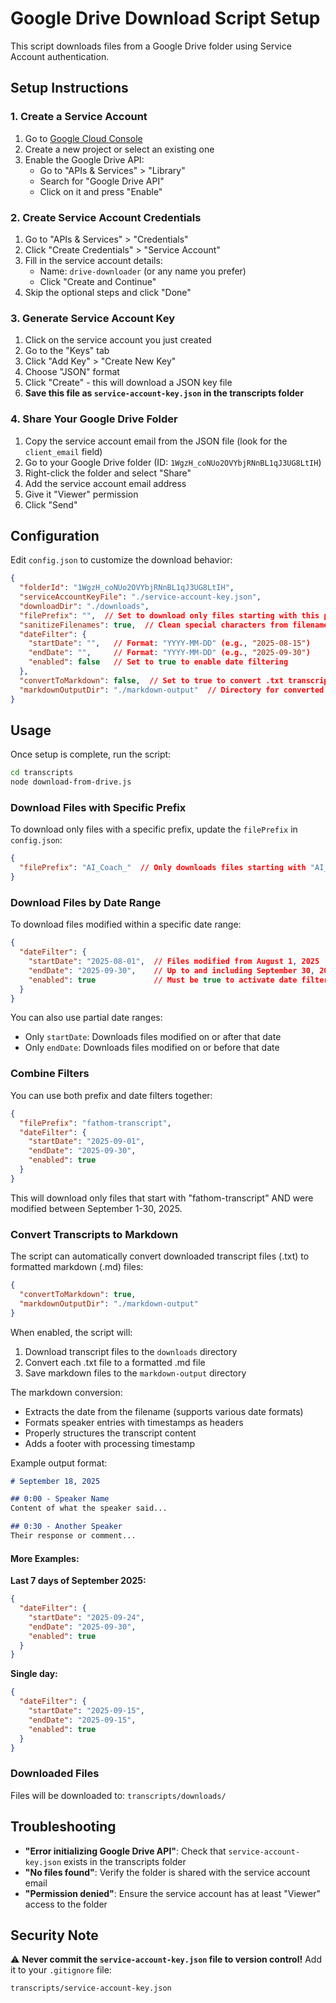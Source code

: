 # Google Drive Download Script Setup

This script downloads files from a Google Drive folder using Service Account authentication.

## Setup Instructions

### 1. Create a Service Account

1. Go to [Google Cloud Console](https://console.cloud.google.com/)
2. Create a new project or select an existing one
3. Enable the Google Drive API:
   - Go to "APIs & Services" > "Library"
   - Search for "Google Drive API"
   - Click on it and press "Enable"

### 2. Create Service Account Credentials

1. Go to "APIs & Services" > "Credentials"
2. Click "Create Credentials" > "Service Account"
3. Fill in the service account details:
   - Name: `drive-downloader` (or any name you prefer)
   - Click "Create and Continue"
4. Skip the optional steps and click "Done"

### 3. Generate Service Account Key

1. Click on the service account you just created
2. Go to the "Keys" tab
3. Click "Add Key" > "Create New Key"
4. Choose "JSON" format
5. Click "Create" - this will download a JSON key file
6. **Save this file as `service-account-key.json` in the transcripts folder**

### 4. Share Your Google Drive Folder

1. Copy the service account email from the JSON file (look for the `client_email` field)
2. Go to your Google Drive folder (ID: `1WgzH_coNUo2OVYbjRNnBL1qJ3UG8LtIH`)
3. Right-click the folder and select "Share"
4. Add the service account email address
5. Give it "Viewer" permission
6. Click "Send"

## Configuration

Edit `config.json` to customize the download behavior:

```json
{
  "folderId": "1WgzH_coNUo2OVYbjRNnBL1qJ3UG8LtIH",
  "serviceAccountKeyFile": "./service-account-key.json",
  "downloadDir": "./downloads",
  "filePrefix": "",  // Set to download only files starting with this prefix
  "sanitizeFilenames": true,  // Clean special characters from filenames (recommended for Windows)
  "dateFilter": {
    "startDate": "",   // Format: "YYYY-MM-DD" (e.g., "2025-08-15")
    "endDate": "",     // Format: "YYYY-MM-DD" (e.g., "2025-09-30")
    "enabled": false   // Set to true to enable date filtering
  },
  "convertToMarkdown": false,  // Set to true to convert .txt transcripts to .md format
  "markdownOutputDir": "./markdown-output"  // Directory for converted markdown files
}
```

## Usage

Once setup is complete, run the script:

```bash
cd transcripts
node download-from-drive.js
```

### Download Files with Specific Prefix

To download only files with a specific prefix, update the `filePrefix` in `config.json`:

```json
{
  "filePrefix": "AI_Coach_"  // Only downloads files starting with "AI_Coach_"
}
```

### Download Files by Date Range

To download files modified within a specific date range:

```json
{
  "dateFilter": {
    "startDate": "2025-08-01",  // Files modified from August 1, 2025
    "endDate": "2025-09-30",    // Up to and including September 30, 2025
    "enabled": true             // Must be true to activate date filtering
  }
}
```

You can also use partial date ranges:
- Only `startDate`: Downloads files modified on or after that date
- Only `endDate`: Downloads files modified on or before that date

### Combine Filters

You can use both prefix and date filters together:

```json
{
  "filePrefix": "fathom-transcript",
  "dateFilter": {
    "startDate": "2025-09-01",
    "endDate": "2025-09-30",
    "enabled": true
  }
}
```

This will download only files that start with "fathom-transcript" AND were modified between September 1-30, 2025.

### Convert Transcripts to Markdown

The script can automatically convert downloaded transcript files (.txt) to formatted markdown (.md) files:

```json
{
  "convertToMarkdown": true,
  "markdownOutputDir": "./markdown-output"
}
```

When enabled, the script will:
1. Download transcript files to the `downloads` directory
2. Convert each .txt file to a formatted .md file
3. Save markdown files to the `markdown-output` directory

The markdown conversion:
- Extracts the date from the filename (supports various date formats)
- Formats speaker entries with timestamps as headers
- Properly structures the transcript content
- Adds a footer with processing timestamp

Example output format:
```markdown
# September 18, 2025

## 0:00 - Speaker Name
Content of what the speaker said...

## 0:30 - Another Speaker
Their response or comment...
```

#### More Examples:

**Last 7 days of September 2025:**
```json
{
  "dateFilter": {
    "startDate": "2025-09-24",
    "endDate": "2025-09-30",
    "enabled": true
  }
}
```

**Single day:**
```json
{
  "dateFilter": {
    "startDate": "2025-09-15",
    "endDate": "2025-09-15",
    "enabled": true
  }
}
```

### Downloaded Files

Files will be downloaded to: `transcripts/downloads/`

## Troubleshooting

- **"Error initializing Google Drive API"**: Check that `service-account-key.json` exists in the transcripts folder
- **"No files found"**: Verify the folder is shared with the service account email
- **"Permission denied"**: Ensure the service account has at least "Viewer" access to the folder

## Security Note

⚠️ **Never commit the `service-account-key.json` file to version control!** Add it to your `.gitignore` file:

```
transcripts/service-account-key.json
```
